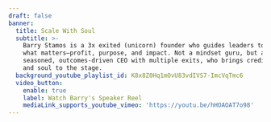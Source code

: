 ```yaml
---
draft: false
banner:
  title: Scale With Soul
  subtitle: >-
    Barry Stamos is a 3x exited (unicorn) founder who guides leaders to scale
    what matters—profit, purpose, and impact. Not a mindset guru, but a
    seasoned, outcomes-driven CEO with multiple exits, who brings credibility
    and soul to the stage.
  background_youtube_playlist_id: K8x8Z0Hq1mOvU83vdIVS7-ImcVqTmc6
  video_button:
    enable: true
    label: Watch Barry's Speaker Reel
    mediaLink_supports_youtube_vimeo: 'https://youtu.be/hHOAOAT7o98'
---
```


